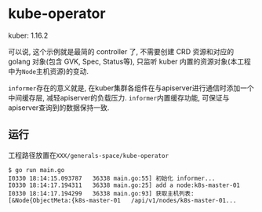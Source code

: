 # kube-operator

kuber: 1.16.2

可以说, 这个示例就是最简的 controller 了, 不需要创建 CRD 资源和对应的 golang 对象(包含 GVK, Spec, Status等), 只监听 kuber 内置的资源对象(本工程中为`Node`主机资源)的变动.

`informer`存在的意义就是, 在kuber集群各组件在与apiserver进行通信时添加一个中间缓存层, 减轻apiserver的负载压力. `informer`内置缓存功能, 可保证与apiserver查询到的数据保持一致.

## 运行

工程路径放置在`XXX/generals-space/kube-operator`

```console
$ go run main.go
I0330 18:14:15.093787   36338 main.go:55] 初始化 informer...
I0330 18:14:17.194311   36338 main.go:25] add a node:k8s-master-01
I0330 18:14:17.194299   36338 main.go:93] 获取主机列表: [&Node{ObjectMeta:{k8s-master-01   /api/v1/nodes/k8s-master-01...
```
